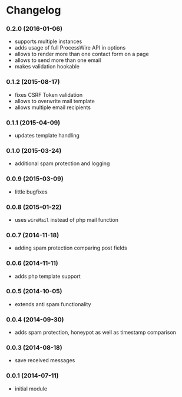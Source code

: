 # Changelog

### 0.2.0 (2016-01-06)

- supports multiple instances
- adds usage of full ProcessWire API in options
- allows to render more than one contact form on a page
- allows to send more than one email
- makes validation hookable

### 0.1.2 (2015-08-17)

- fixes CSRF Token validation
- allows to overwrite mail template
- allows multiple email recipients

### 0.1.1 (2015-04-09)

- updates template handling

### 0.1.0 (2015-03-24)

- additional spam protection and logging

### 0.0.9 (2015-03-09)

- little bugfixes

### 0.0.8 (2015-01-22)

- uses `wireMail` instead of php mail function

### 0.0.7 (2014-11-18)

- adding spam protection comparing post fields

### 0.0.6 (2014-11-11)

- adds php template support

### 0.0.5 (2014-10-05)

- extends anti spam functionality

### 0.0.4 (2014-09-30)

- adds spam protection, honeypot as well as timestamp comparison

### 0.0.3 (2014-08-18)

- save received messages

### 0.0.1 (2014-07-11)

- initial module
